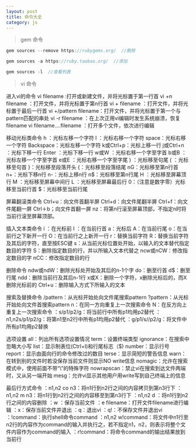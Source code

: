 ```yaml
---
layout: post
title: 命令大全
category: js
---
```


>gem 命令

```js
gem sources --remove https://rubygems.org/  //删除

gem sources -a https://ruby.taobao.org/  //添加

gem sources -l  //查看列表

```

>vi 命令

进入vi的命令 
vi filename :打开或新建文件，并将光标置于第一行首 
vi +n filename ：打开文件，并将光标置于第n行首 
vi + filename ：打开文件，并将光标置于最后一行首 
vi +/pattern filename：打开文件，并将光标置于第一个与pattern匹配的串处 
vi -r filename ：在上次正用vi编辑时发生系统崩溃，恢复filename 
vi filename....filename ：打开多个文件，依次进行编辑 

移动光标类命令
h ：光标左移一个字符 
l ：光标右移一个字符 
space：光标右移一个字符 
Backspace：光标左移一个字符 
k或Ctrl+p：光标上移一行 
j或Ctrl+n ：光标下移一行 
Enter ：光标下移一行 
w或W ：光标右移一个字至字首 
b或B ：光标左移一个字至字首 
e或E ：光标右移一个字至字尾 
) ：光标移至句尾 
( ：光标移至句首 
}：光标移至段落开头 
{：光标移至段落结尾 
nG：光标移至第n行首 
n+：光标下移n行 
n-：光标上移n行 
n$：光标移至第n行尾 
H ：光标移至屏幕顶行 
M ：光标移至屏幕中间行 
L ：光标移至屏幕最后行 
0：（注意是数字零）光标移至当前行首 
$：光标移至当前行尾 

屏幕翻滚类命令 
Ctrl+u：向文件首翻半屏 
Ctrl+d：向文件尾翻半屏 
Ctrl+f：向文件尾翻一屏 
Ctrl＋b；向文件首翻一屏 
nz：将第n行滚至屏幕顶部，不指定n时将当前行滚至屏幕顶部。 

插入文本类命令 
i ：在光标前 
I ：在当前行首 
a：光标后 
A：在当前行尾 
o：在当前行之下新开一行 
O：在当前行之上新开一行 
r：替换当前字符 
R：替换当前字符及其后的字符，直至按ESC键 
s：从当前光标位置处开始，以输入的文本替代指定数目的字符 
S：删除指定数目的行，并以所输入文本代替之 
ncw或nCW：修改指定数目的字 
nCC：修改指定数目的行 

删除命令 
ndw或ndW：删除光标处开始及其后的n-1个字 
do：删至行首 
d$：删至行尾 
ndd：删除当前行及其后n-1行 
x或X：删除一个字符，x删除光标后的，而X删除光标前的 
Ctrl+u：删除输入方式下所输入的文本 

搜索及替换命令 
/pattern：从光标开始处向文件尾搜索pattern 
?pattern：从光标开始处向文件首搜索pattern 
n：在同一方向重复上一次搜索命令 
N：在反方向上重复上一次搜索命令 
：s/p1/p2/g：将当前行中所有p1均用p2替代 
：n1,n2s/p1/p2/g：将第n1至n2行中所有p1均用p2替代 
：g/p1/s//p2/g：将文件中所有p1均用p2替换 

选项设置 
all：列出所有选项设置情况 
term：设置终端类型 
ignorance：在搜索中忽略大小写 
list：显示制表位(Ctrl+I)和行尾标志（$) 
number：显示行号 
report：显示由面向行的命令修改过的数目 
terse：显示简短的警告信息 
warn：在转到别的文件时若没保存当前文件则显示NO write信息 
nomagic：允许在搜索模式中，使用前面不带“\”的特殊字符 
nowrapscan：禁止vi在搜索到达文件两端时，又从另一端开始 
mesg：允许vi显示其他用户用write写到自己终端上的信息 

最后行方式命令 
：n1,n2 co n3：将n1行到n2行之间的内容拷贝到第n3行下 
：n1,n2 m n3：将n1行到n2行之间的内容移至到第n3行下 
：n1,n2 d ：将n1行到n2行之间的内容删除 
：w ：保存当前文件 
：e filename：打开文件filename进行编辑 
：x：保存当前文件并退出 
：q：退出vi 
：q!：不保存文件并退出vi 
：!command：执行shell命令command 
：n1,n2 w!command：将文件中n1行至n2行的内容作为command的输入并执行之，若不指定n1，n2，则表示将整个文件内容作为command的输入 
：r!command：将命令command的输出结果放到当前行 
